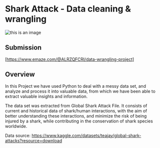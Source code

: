 # Shark Attack - Data cleaning & wrangling

![this is an image](https://cdn.mos.cms.futurecdn.net/ZhiCPJJVnexUpJY7oYMeKF-1920-80.jpg.webp)

## Submission
[https://www.emaze.com/@ALRZQFCRI/data-wrangling-project]

## Overview

In this Project we have used Python to deal with a messy data set, and analyze and process it into valuable data, from which we have been able to extract valuable insights and information.

The data set was extracted from Global Shark Attack File. It consists of current and historical data of shark/human interactions, with the aim of better understanding these interactions, and minimize the risk of being injured by a shark, while contributing in the conservation of shark species worldwide.

Data source: https://www.kaggle.com/datasets/teajay/global-shark-attacks?resource=download
